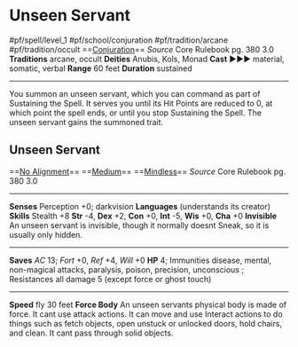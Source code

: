# Unseen Servant
#pf/spell/level_1 #pf/school/conjuration #pf/tradition/arcane #pf/tradition/occult
==[Conjuration](../../../Traits/Conjuration.md)==
*Source* Core Rulebook pg. 380 3.0
**Traditions** arcane, occult
**Deities** Anubis, Kols, Monad
**Cast** ►►► material, somatic, verbal
**Range** 60 feet
**Duration** sustained

---
You summon an unseen servant, which you can command as part of Sustaining the Spell. It serves you until its Hit Points are reduced to 0, at which point the spell ends, or until you stop Sustaining the Spell. The unseen servant gains the summoned trait.

## Unseen Servant

 ==[No Alignment](No%20Alignment)== ==[Medium](Medium)== ==[Mindless](../../../Traits/Mindless.md)==
*Source* Core Rulebook pg. 380 3.0<hr>**Senses** Perception +0; darkvision
**Languages** (understands its creator)
**Skills** Stealth +8
**Str** -4, **Dex** +2, **Con** +0, **Int** -5, **Wis** +0, **Cha** +0
**Invisible** An unseen servant is invisible, though it normally doesnt
 Sneak, so it is usually only hidden.

---
**Saves** *AC* 13; *Fort* +0, *Ref* +4, *Will* +0
**HP** 4; Immunities disease, mental, non-magical attacks, paralysis, poison, precision, unconscious ; Resistances all damage 5 (except force or ghost touch)

---
**Speed** fly 30 feet
**Force Body** An unseen servants physical body is made of force. It cant use attack actions. It can move and use Interact actions to do things such as fetch objects, open unstuck or unlocked doors, hold chairs, and clean. It cant pass through solid objects.